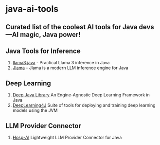 # java-ai-tools
Curated list of the coolest AI tools for Java devs—AI magic, Java power! 
-------------------------------------------------------------------

## Java Tools for Inference
1. [llama3.java](https://github.com/mukel/llama3.java) - Practical Llama 3 inference in Java
2. [Jlama](https://github.com/mukel/llama3.java) - Jlama is a modern LLM inference engine for Java

## Deep Learning
1. [Deep Java Library](https://github.com/deepjavalibrary/djl) An Engine-Agnostic Deep Learning Framework in Java
2. [DeepLearning4J](https://github.com/deeplearning4j/deeplearning4j) Suite of tools for deploying and training deep learning models using the JVM

## LLM Provider Connector
1. [Hosp-AI](https://github.com/r7b7/hosp-ai) Lightweight LLM Provider Connector for Java
